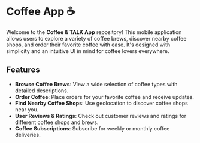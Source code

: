 # Coffee App ☕️

Welcome to the **Coffee & TALK App** repository! This mobile application allows users to explore a variety of coffee brews, discover nearby coffee shops, and order their favorite coffee with ease. It's designed with simplicity and an intuitive UI in mind for coffee lovers everywhere.

## Features

- **Browse Coffee Brews**: View a wide selection of coffee types with detailed descriptions.
- **Order Coffee**: Place orders for your favorite coffee and receive updates.
- **Find Nearby Coffee Shops**: Use geolocation to discover coffee shops near you.
- **User Reviews & Ratings**: Check out customer reviews and ratings for different coffee shops and brews.
- **Coffee Subscriptions**: Subscribe for weekly or monthly coffee deliveries.


  
